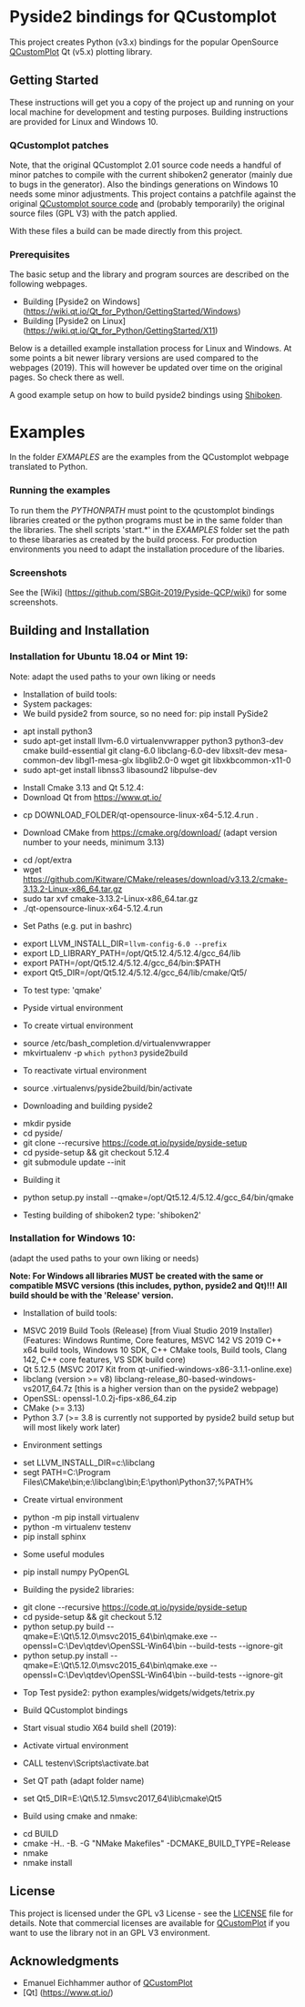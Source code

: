 # Pyside2 bindings for QCustomplot

This project creates Python (v3.x) bindings for the popular OpenSource [QCustomPlot](https://www.qcustomplot.com/) Qt (v5.x) plotting library.

## Getting Started

These instructions will get you a copy of the project up and running on your local machine for development and testing purposes.
Building instructions are provided for Linux and Windows 10.

### QCustomplot patches
Note, that the original QCustomplot 2.01 source code needs a handful of minor patches to compile with the current shiboken2 generator
(mainly due to bugs in the generator). Also the bindings generations on Windows 10 needs some minor adjustments. This project contains
a patchfile against the original [QCustomplot source code](https://www.qcustomplot.com/) and (probably temporarily) the original source files
(GPL V3) with the patch applied.

With these files a build can be made directly from this project.

### Prerequisites

The basic setup and the library and program sources are described on the following webpages. 
* Building [Pyside2 on Windows] (https://wiki.qt.io/Qt_for_Python/GettingStarted/Windows)
* Building [Pyside2 on Linux] (https://wiki.qt.io/Qt_for_Python/GettingStarted/X11)

Below is a detailled example installation process for Linux and Windows. At some points a bit newer library versions are used compared to the webpages (2019).
This will however be updated over time on the original pages. So check there as well.

A good example setup on how to build pyside2 bindings using [Shiboken](https://blog.basyskom.com/2019/using-shiboken2-to-create-python-bindings-for-a-qt-library/).

# Examples
In the folder *EXMAPLES* are the examples from the QCustomplot webpage translated to Python. 

### Running the examples
To run them the *PYTHONPATH* must point to the qcustomplot bindings libraries created or the python programs must be in the
same folder than the libraries. The shell scripts 'start.*' in the *EXAMPLES* folder set the path to these libararies
as created by the build process. For production environments you need to adapt the installation procedure of the libaries.

### Screenshots
See the [Wiki] (https://github.com/SBGit-2019/Pyside-QCP/wiki) for some screenshots.

## Building and Installation
### Installation for Ubuntu 18.04 or Mint 19:

Note: adapt the used paths to your own liking or needs
* Installation of build tools:
* System packages:
* We build pyside2 from source, so no need for: pip install PySide2
- apt install python3
- sudo apt-get  install llvm-6.0 virtualenvwrapper python3 python3-dev cmake build-essential git clang-6.0 libclang-6.0-dev libxslt-dev mesa-common-dev libgl1-mesa-glx libglib2.0-0 wget git libxkbcommon-x11-0 
- sudo apt-get  install libnss3 libasound2 libpulse-dev
     
* Install Cmake 3.13 and Qt 5.12.4:
* Download Qt from https://www.qt.io/
- cp DOWNLOAD_FOLDER/qt-opensource-linux-x64-5.12.4.run .
* Download CMake from https://cmake.org/download/ (adapt version number to your needs, minimum 3.13)
- cd /opt/extra
- wget https://github.com/Kitware/CMake/releases/download/v3.13.2/cmake-3.13.2-Linux-x86_64.tar.gz
- sudo tar xvf cmake-3.13.2-Linux-x86_64.tar.gz
- ./qt-opensource-linux-x64-5.12.4.run

* Set Paths (e.g. put in bashrc)
-  export LLVM_INSTALL_DIR=`llvm-config-6.0 --prefix`
-  export LD_LIBRARY_PATH=/opt/Qt5.12.4/5.12.4/gcc_64/lib
-  export PATH=/opt/Qt5.12.4/5.12.4/gcc_64/bin:$PATH
-  export Qt5_DIR=/opt/Qt5.12.4/5.12.4/gcc_64/lib/cmake/Qt5/
* To test type: 'qmake'

* Pyside virtual environment
* To create virtual environment
-  source /etc/bash_completion.d/virtualenvwrapper
-  mkvirtualenv -p `which python3` pyside2build

* To reactivate virtual environment
- source .virtualenvs/pyside2build/bin/activate

* Downloading and building pyside2
- mkdir pyside
-  cd pyside/
-  git clone --recursive https://code.qt.io/pyside/pyside-setup
-  cd pyside-setup && git checkout 5.12.4
-  git submodule update --init
* Building it
-  python setup.py install --qmake=/opt/Qt5.12.4/5.12.4/gcc_64/bin/qmake 
* Testing building of shiboken2 type: 'shiboken2'


### Installation for Windows 10:
(adapt the used paths to your own liking or needs)

**Note: For Windows all libraries MUST be created with the same or compatible MSVC versions (this includes, python, pyside2 and Qt)!!!
All build should be with the 'Release' version.**

* Installation of build tools:
- MSVC 2019 Build Tools (Release) [from Viual Studio 2019 Installer)
  (Features: Windows Runtime, Core features, MSVC 142 VS 2019 C++ x64 build tools, Windows 10 SDK, C++ CMake tools, Build tools, Clang 142, C++ core features, VS SDK build core)
- Qt 5.12.5 (MSVC 2017 Kit from qt-unified-windows-x86-3.1.1-online.exe)
- libclang (version >= v8) libclang-release_80-based-windows-vs2017_64.7z [this is a higher version than on the pyside2 webpage)
- OpenSSL: openssl-1.0.2j-fips-x86_64.zip
- CMake  (>= 3.13) 
- Python 3.7 (>= 3.8 is currently not supported by pyside2 build setup but will most likely work later)

* Environment settings
- set LLVM_INSTALL_DIR=c:\libclang
- segt PATH=C:\Program Files\CMake\bin;e:\libclang\bin;E:\python\Python37;%PATH%

* Create virtual environment
- python -m pip install virtualenv    
- python -m virtualenv testenv 
- pip install sphinx
* Some useful modules
- pip install  numpy PyOpenGL

* Building the pyside2 libraries:
- git clone --recursive https://code.qt.io/pyside/pyside-setup
- cd pyside-setup && git checkout 5.12
- python setup.py build --qmake=E:\Qt\5.12.0\msvc2015_64\bin\qmake.exe --openssl=C:\Dev\qtdev\OpenSSL-Win64\bin  --build-tests --ignore-git
- python setup.py install --qmake=E:\Qt\5.12.0\msvc2015_64\bin\qmake.exe  --openssl=C:\Dev\qtdev\OpenSSL-Win64\bin --build-tests --ignore-git
* Top Test pyside2: python examples/widgets/widgets/tetrix.py

* Build QCustomplot bindings
- Start visual studio X64 build shell (2019):
* Activate virtual environment
- CALL testenv\Scripts\activate.bat 
* Set QT path (adapt folder name)
- set Qt5_DIR=E:\Qt\5.12.5\msvc2017_64\lib\cmake\Qt5

* Build using cmake and nmake:
- cd BUILD
- cmake -H.. -B. -G "NMake Makefiles" -DCMAKE_BUILD_TYPE=Release
- nmake
- nmake install


## License

This project is licensed under the GPL v3 License - see the [LICENSE](https://github.com/SBGit-2019/Pyside-QCP/blob/master/LICENSE) file for details.
Note that commercial licenses are available for [QCustomPlot](https://www.qcustomplot.com/) if you want to use the library
not in an GPL V3 environment.

## Acknowledgments

* Emanuel Eichhammer author of [QCustomPlot](https://www.qcustomplot.com/)
* [Qt] (https://www.qt.io/)


